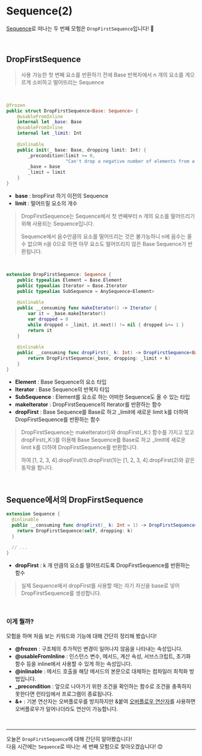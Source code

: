 # Sequence(2)

[Sequence](https://github.com/apple/swift/blob/main/stdlib/public/core/Sequence.swift)로 떠나는 두 번째 모험은 `DropFirstSequence`입니다! 🏃

<br>

## DropFirstSequence
> 사용 가능한 첫 번째 요소를 반환하기 전에 Base 반복자에서 n 개의 요소를 게으르게 소비하고 떨어뜨리는 Sequence

<br>

```swift
@frozen
public struct DropFirstSequence<Base: Sequence> {
    @usableFromInline
    internal let _base: Base
    @usableFromInline
    internal let _limit: Int
    
    @inlinable
    public init(_ base: Base, dropping limit: Int) {
        _precondition(limit >= 0,
                      "Can't drop a negative number of elements from a sequence")
        _base = base
        _limit = limit
    }
}
```
- **base** : bropFirst 하기 이전의 Sequence
- **limit** : 떨어뜨릴 요소의 개수

> DropFirstSequence는 Sequence에서 첫 번째부터 n 개의 요소를 떨어뜨리기 위해 사용되는 Sequence입니다.
> 
> Sequence에서 음수만큼의 요소를 떨어뜨리는 것은 불가능하니 n에 음수는 올 수 없으며 n을 0으로 하면 아무 요소도 떨어뜨리지 않은 Base Sequence가 반환됩니다.

<br>

```swift
extension DropFirstSequence: Sequence {
    public typealias Element = Base.Element
    public typealias Iterator = Base.Iterator
    public typealias SubSequence = AnySequence<Element>
    
    @inlinable
    public __consuming func makeIterator() -> Iterator {
        var it = _base.makeIterator()
        var dropped = 0
        while dropped < _limit, it.next() != nil { dropped &+= 1 }
        return it
    }
    
    @inlinable
    public __consuming func dropFirst(_ k: Int) -> DropFirstSequence<Base> {
        return DropFirstSequence(_base, dropping: _limit + k)
    }
}
```

- **Element** : Base Sequence의 요소 타입
- **Iterator** : Base Sequence의 반복자 타입
- **SubSequence** : Element를 요소로 하는 어떠한 Sequence도 올 수 있는 타입
- **makeIterator** : DropFirstSequence의 Iterator를 반환하는 함수
- **dropFirst** : Base Sequence를 Base로 하고 _limit에 새로운 limit k를 더하여 DropFirstSequence를 반환하는 함수

> DropFirstSequence는 makeIterator()와 dropFirst(_K:) 함수를 가지고 있고 dropFirst(_K:)를 이용해 Base Sequence를 Base로 하고 _limit에 새로운 limit k를 더하여 DropFirstSequence를 반환합니다.
> 
> 하여 [1, 2, 3, 4].dropFirst(1).dropFirst(1)는 [1, 2, 3, 4].dropFirst(2)와 같은 동작을 합니다.

<br>

## Sequence에서의 DropFirstSequence

```swift
extension Sequence {
  @inlinable
  public __consuming func dropFirst(_ k: Int = 1) -> DropFirstSequence<Self> {
    return DropFirstSequence(self, dropping: k)
  }

  // ...
}
```
- **dropFirst** : k 개 만큼의 요소를 떨어뜨리도록 DropFirstSequence를 반환하는 함수

> 실제 Sequence에서 dropFirst를 사용할 때는 자기 자신을 base로 넣어 DropFirstSequence를 생성합니다.

<br>

### 이게 뭘까?

모험을 하며 처음 보는 키워드와 기능에 대해 간단히 정리해 봤습니다!

- **@frozen** : 구조체의 추가적인 변경이 일어나지 않음을 나타내는 속성입니다.
- **@usableFromInline** : 인스턴스 변수, 메서드, 계산 속성, 서브스크립트, 초기화 함수 등을 inline에서 사용할 수 있게 하는 속성입니다.
- **@inlinable** : 메서드 호출을 해당 메서드의 본문으로 대체하는 컴파일러 최적화 방법입니다.
- **_precondition** : 앞으로 나아가기 위한 조건을 확인하는 함수로 조건을 충족하지 못한다면 런타임에서 프로그램이 종료됩니다.
- **&+** : 기본 연산자는 오버플로우를 방지하지만 &붙여 [오버플로우 연산자](https://bbiguduk.gitbook.io/swift/language-guide-1/advanced-operators#overflow-operators)를 사용하면 오버플로우가 일어나더라도 연산이 가능합니다. 

<br>

---
오늘은 `DropFirstSequence`에 대해 간단히 알아봤습니다! <br>
다음 시간에는 `Sequence`로 떠나는 세 번째 모험으로 찾아오겠습니다! 😊
